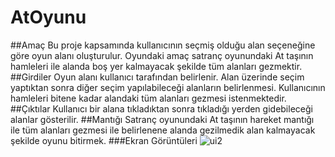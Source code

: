 # AtOyunu

##Amaç
Bu proje kapsamında kullanıcının seçmiş olduğu alan seçeneğine göre oyun alanı oluşturulur.
Oyundaki amaç satranç oyunundaki At taşının hamleleri ile alanda boş yer kalmayacak şekilde tüm
alanları gezmektir.
##Girdiler
Oyun alanı kullanıcı tarafından belirlenir. Alan üzerinde seçim yaptıktan sonra diğer seçim
yapılabileceği alanların belirlenmesi. Kullanıcının hamleleri bitene kadar alandaki tüm alanları
gezmesi istenmektedir.
##Çıktılar
Kullanıcı bir alana tıkladıktan sonra tıkladığı yerden gidebileceği alanlar gösterilir.
##Mantığı
Satranç oyunundaki At taşının hareket mantığı ile tüm alanları gezmesi ile belirlenene alanda
gezilmedik alan kalmayacak şekilde oyunu bitirmek.
###Ekran Görüntüleri
![ui2](https://cloud.githubusercontent.com/assets/13600735/20237228/f543acdc-a8d4-11e6-9a22-3f047bb98579.png)
